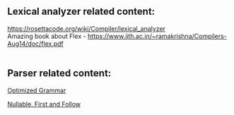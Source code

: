 ## Lexical analyzer related content:
https://rosettacode.org/wiki/Compiler/lexical_analyzer <br/>
Amazing book about Flex - https://www.iith.ac.in/~ramakrishna/Compilers-Aug14/doc/flex.pdf
<br/><br/>

## Parser related content:
[Optimized Grammar](https://github.com/DolevAttiya/Compiler/files/4564815/Grammar.Fixed.docx)

[Nullable, First and Follow](https://github.com/DolevAttiya/Compiler/files/4567302/params.xlsx)
